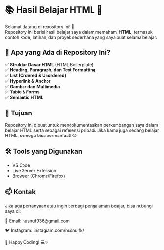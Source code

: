 # 📚 Hasil Belajar HTML 🚀  

Selamat datang di repository ini! 🎉  
Repository ini berisi hasil belajar saya dalam memahami **HTML**, termasuk contoh kode, latihan, dan proyek sederhana yang saya buat selama belajar.  

## 📌 Apa yang Ada di Repository Ini?  
✅ **Struktur Dasar HTML** (HTML Boilerplate)  
✅ **Heading, Paragraph, dan Text Formatting**  
✅ **List (Ordered & Unordered)**  
✅ **Hyperlink & Anchor**  
✅ **Gambar dan Multimedia**  
✅ **Table & Forms**  
✅ **Semantic HTML**  

## 🎯 Tujuan  
Repository ini dibuat untuk mendokumentasikan perkembangan saya dalam belajar HTML serta sebagai referensi pribadi. Jika kamu juga sedang belajar HTML, semoga bisa bermanfaat! 😊  

## 🛠 Tools yang Digunakan  
- VS Code  
- Live Server Extension  
- Browser (Chrome/Firefox)

## 📫 Kontak
Jika ada pertanyaan atau ingin berbagi pengalaman belajar, bisa hubungi saya di:

📧 Email: husnuf936@gmail.com

🐦 Instagram: instagram.com/husnulfk/

🚀 Happy Coding! 💻✨
